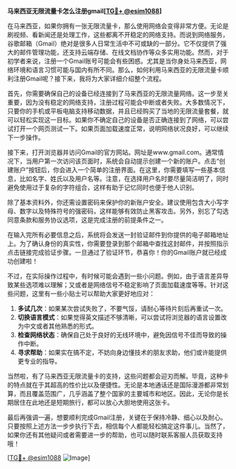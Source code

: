 **马来西亚无限流量卡怎么注册gmail[[TG💪+ @esim1088](https://t.me/s/esim1088)]**

在马来西亚，如果你拥有一张无限流量卡，那么使用网络会变得非常方便。无论是刷视频、看新闻还是处理工作，这些都离不开稳定的网络支持。而说到网络服务，谷歌邮箱（Gmail）绝对是很多人日常生活中不可或缺的一部分。它不仅提供了强大的邮件管理功能，还支持云端存储、在线文档协作等众多实用功能。然而，对于初学者来说，注册一个Gmail账号可能会有些困惑。尤其是当你身处马来西亚，网络环境和语言习惯可能与国内有所不同。那么，如何利用马来西亚的无限流量卡顺利注册Gmail呢？接下来，我将为大家详细介绍整个流程。

首先，你需要确保自己的设备已经连接到了马来西亚的无限流量网络。这一步至关重要，因为没有稳定的网络支持，注册过程可能会中断或者失败。大多数情况下，只要你的手机或平板电脑支持移动数据，并且已经购买了当地的无限流量套餐，就可以轻松实现这一目标。如果你不确定自己的设备是否正确连接到了网络，可以尝试打开一个网页测试一下。如果页面加载速度正常，说明网络状况良好，可以继续下一步操作。

接下来，打开浏览器并访问Gmail的官方网站。网址是www.gmail.com。通常情况下，当用户第一次访问该页面时，系统会自动提示创建一个新的账户。点击“创建账户”按钮后，你会进入一个简单的注册界面。在这里，你需要填写一些基本信息，比如名字、姓氏以及用户名等。注意，在选择用户名时要尽量简洁明了，同时避免使用过于复杂的字符组合，这样有助于记忆同时也便于他人识别。

除了基本资料外，你还需设置密码来保护你的新账户安全。建议使用包含大小写字母、数字以及特殊符号的强密码，这样能够有效防止黑客攻击。另外，别忘了勾选同意条款和服务协议选项，这是完成注册的前提条件之一。

在输入完所有必要信息之后，系统将会发送一封验证邮件到你提供的电子邮箱地址上。为了确认身份的真实性，你需要登录到那个邮箱中查找这封邮件，并按照指示点击链接完成验证步骤。一旦通过了验证环节，恭喜你！你的Gmail账户就已经成功创建啦！

不过，在实际操作过程中，有时候可能会遇到一些小问题。例如，由于语言差异导致某些选项难以理解；又或者是网络信号不稳定影响了页面加载速度等等。针对这些问题，这里有一些小贴士可以帮助大家更好地应对：

1. **多试几次**：如果某次尝试失败了，不要气馁，请耐心等待片刻后再重试一次。
2. **切换语言模式**：如果觉得英文描述不够清晰，可以尝试将浏览器的语言设置改为中文或者其他熟悉的形式。
3. **检查网络状态**：确保自己处于良好的无线环境中，避免因信号不佳而导致的操作中断。
4. **寻求帮助**：如果实在搞不定，不妨向身边懂技术的朋友求助，他们或许能提供更专业的指导。

当然啦，有了马来西亚无限流量卡的支持，这些问题都会迎刃而解。毕竟，这种卡的特点就在于其超高的性价比以及便捷性。无论是本地通话还是国际漫游都非常划算，而且覆盖范围广，几乎涵盖了整个国家的主要城市和地区。因此，无论你是长期居住在此地还是短期旅行，都可以放心大胆地使用这张卡。

最后再强调一遍，想要顺利完成Gmail注册，关键在于保持冷静、细心以及耐心。只要按照上述方法一步步执行下去，相信每个人都能轻松搞定这件事儿。当然了，如果你还有其他疑问或者需要进一步的帮助，也可以随时联系客服人员获取支持哦！

[[TG💪+ @esim1088](https://t.me/s/esim1088) ![Image](https://i.postimg.cc/4NQfJmqS/Snipaste-2025-05-13-00-14-12.png)]